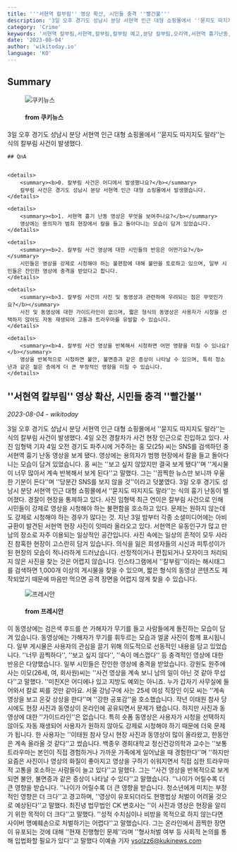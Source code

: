```yaml
---
title: '''서현역 칼부림'' 영상 확산, 시민들 충격 ''빨간불'''
description: '3일 오후 경기도 성남시 분당 서현역 인근 대형 쇼핑몰에서 ''묻지도 따지지도 말라''는 식의 칼부림 사건이 발생했다.'
category: 'Crime'
keywords: '서현역 칼부림,서현역,칼부림,칼부림 예고,분당 칼부림,오리역,서현역 흉기난동,살인예고,오리역 칼부림,분당,성남 칼부림,묻지마 칼부림,분당 서현역,서현역 흉기,잠실역 살인 예고,흉기난동,분당 서현역 칼부림,ak플라자,서현역칼부림,오리역 살인예고'
date: '2023-08-04'
author: 'wikitoday.io'
language: 'KO'
---
```


## Summary



<figure>
    <img src="http://www.kukinews.com/data/kuk/image/2023/08/04/kuk202308040284.jpg" alt="쿠키뉴스" />
    <figcaption>
        <h4> from 쿠키뉴스</h4>
    </figcaption>
</figure>


3일 오후 경기도 성남시 분당 서현역 인근 대형 쇼핑몰에서 ''묻지도 따지지도 말라''는 식의 칼부림 사건이 발생했다.


    ## QnA

    
    <details>
        <summary><b>0. 칼부림 사건은 어디에서 발생했나요?</b></summary>
        칼부림 사건은 경기도 성남시 분당 서현역 인근 대형 쇼핑몰에서 발생했습니다.
    </details>
    
    <details>
        <summary><b>1. 서현역 흉기 난동 영상은 무엇을 보여주나요?</b></summary>
        영상에는 용의자가 범죄 현장에서 칼을 들고 돌아다니는 모습이 담겨 있었습니다.
    </details>
    
    <details>
        <summary><b>2. 칼부림 사건 영상에 대한 시민들의 반응은 어떤가요?</b></summary>
        시민들은 영상을 강제로 시청해야 하는 불편함에 대해 불만을 토로하고 있으며, 일부 시민들은 잔인한 영상에 충격을 받았다고 합니다.
    </details>
    
    <details>
        <summary><b>3. 칼부림 사건의 사진 및 동영상과 관련하여 우려되는 점은 무엇인가요?</b></summary>
        사진 및 동영상에 대한 가이드라인이 없으며, 짧은 형식의 동영상은 사용자가 시청을 선택하지 않아도 자동 재생되어 고통과 트라우마를 유발할 수 있습니다.
    </details>
    
    <details>
        <summary><b>4. 칼부림 사건 영상을 반복해서 시청하면 어떤 영향을 미칠 수 있나요?</b></summary>
        영상을 반복적으로 시청하면 불안, 불면증과 같은 증상이 나타날 수 있으며, 특히 청소년과 같은 젊은 층에게 더 큰 부정적인 영향을 미칠 수 있습니다.
    </details>
    


## ''서현역 칼부림'' 영상 확산, 시민들 충격 ''빨간불''

_2023-08-04 - wikitoday_

3일 오후 경기도 성남시 분당 서현역 인근 대형 쇼핑몰에서 ''묻지도 따지지도 말라''는 식의 칼부림 사건이 발생했다. 4일 오전 경찰차가 사건 현장 인근으로 진입하고 있다. 사진 임형택 기자 4일 오전 경기도 파주시에 거주하는 홍 모(25) 씨는 SNS를 검색하던 중 서현역 흉기 난동 영상을 보게 됐다. 영상에는 용의자가 범행 현장에서 칼을 들고 돌아다니는 모습이 담겨 있었습니다. 홍 씨는 ''보고 싶지 않았지만 결국 보게 됐다''며 ''게시물이 너무 많아서 계속 반복해서 보게 된다''고 말했다. 그는 ''끔찍한 뉴스만 보니까 우울한 기분이 든다''며 ''당분간 SNS를 보지 않을 것''이라고 덧붙였다. 3일 오후 경기도 성남시 분당 서현역 인근 대형 쇼핑몰에서 ''묻지도 따지지도 말라''는 식의 흉기 난동이 벌어졌다. 경찰이 현장을 통제하고 있다. 사진 임형택 최근 연이은 칼부림 사건으로 인해 시민들이 강제로 영상을 시청해야 하는 불편함을 호소하고 있다. 문제는 원하지 않는데도 강제로 시청해야 하는 경우가 많다는 것. 지난 3일 밤부터 각종 소셜미디어에는 아비규환이 발견된 서현역 현장 사진이 잇따라 올라오고 있다. 서현역은 유동인구가 많고 만남의 장소로 자주 이용되는 일상적인 공간입니다. 사진 속에는 일상의 흔적이 모두 사라진 참혹한 현장이 고스란히 담겨 있습니다. 의식을 잃은 희생자들의 시신과 피투성이가 된 현장의 모습이 적나라하게 드러났습니다. 선정적이거나 편집되거나 모자이크 처리되지 않은 사진을 찾는 것은 어렵지 않습니다. 인스타그램에서 ''칼부림''이라는 해시태그를 검색하면 1,000개 이상의 게시물을 찾을 수 있으며, 짧은 형식의 동영상 콘텐츠도 제작되었기 때문에 마음만 먹으면 공격 장면을 어렵지 않게 찾을 수 있습니다.


<figure>
    <img src="https://cdn.pressian.com/_resources/10/2023/08/04/2023080409461486351_l.jpg" alt="프레시안" />
    <figcaption>
        <h4> from 프레시안</h4>
    </figcaption>
</figure>


이 동영상에는 검은색 후드를 쓴 가해자가 무기를 들고 사람들에게 돌진하는 모습이 담겨 있습니다. 동영상에는 가해자가 무기를 휘두르는 모습과 얼굴 사진이 함께 표시됩니다. 일부 게시물은 사용자의 관심을 끌기 위해 의도적으로 선동적인 내용을 담고 있었습니다. ''너무 끔찍하다'', ''보고 싶지 않다'', ''속이 메스껍다'' 등 충격적인 영상에 대한 반응은 다양했습니다. 일부 시민들은 잔인한 영상에 충격을 받았습니다. 강원도 원주에 사는 이모(26세, 여, 회사원)씨는 ''사건 영상을 계속 보니 남의 일이 아닌 것 같아 무섭다''고 말했다. ''미친X은 어디에나 있고 지방도 예외는 아니죠. 누가 갑자기 사무실에 들어와서 칼로 찌를 것만 같아요. 서울 강남구에 사는 25세 여성 직장인 이모 씨는 ''계속 영상을 보고 온갖 상상을 한다''며 ''강한 공포감''을 호소했습니다. 작년 이태원 참사 당시에도 현장 사진과 동영상이 온라인에 공유되면서 문제가 됐습니다. 하지만 사진과 동영상에 대한 ''가이드라인''은 없습니다. 특히 숏폼 동영상은 사용자가 시청을 선택하지 않아도 자동 재생되어 사용자가 원하지 않아도 강제로 시청해야 하기 때문에 더욱 문제가 됩니다. 한 사용자는 ''이태원 참사 당시 현장 사진과 동영상이 많이 올라왔고, 한동안은 계속 올라올 것 같다''고 썼습니다. 백종우 경희대학교 정신건강의학과 교수는 ''보통 트라우마는 본인이 직접 경험하거나 가까운 가족에게 일어났을 때 경험한다''며 ''하지만 요즘은 사진이나 영상의 화질이 좋아지고 영상을 구하기 쉬워지면서 직접 심한 트라우마적 고통을 호소하는 사람들이 늘고 있다''고 말했다. 그는 ''사건 영상을 반복적으로 보게 되면 불안, 불면증과 같은 증상이 나타날 수 있다''고 말했습니다. ''나이가 어릴수록 더 큰 영향을 받습니다. ''나이가 어릴수록 더 큰 영향을 받습니다. 청소년에게 미치는 부정적인 영향은 더 크다''고 경고하며, ''영상이 유포되더라도 현행법상 처벌이 어려울 것으로 예상된다''고 말했다. 최진녕 법무법인 CK 변호사는 ''이 사진과 영상은 현장을 알리기 위한 목적이 더 크다''고 말했다. ''성적 수치심이나 비방을 목적으로 하지 않는다면 사이버 명예훼손으로 처벌하기는 어렵다''고 말했습니다. 그는 온라인에서 끔찍한 장면이 유포되는 것에 대해 ''현재 진행형인 문제''라며 ''형사처벌 여부 등 사회적 논의를 통해 입법화할 필요가 있다''고 말했다 이예솔 기자 ysolzz6@kukinews.com
